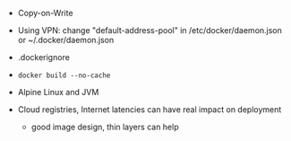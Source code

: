 - Copy-on-Write
- Using VPN: change "default-address-pool" in /etc/docker/daemon.json or ~/.docker/daemon.json


- .dockerignore
- `docker build --no-cache`
- Alpine Linux and JVM
- Cloud registries, Internet latencies can have real impact on deployment
  - good image design, thin layers can help
  
